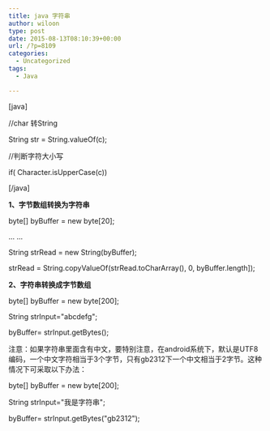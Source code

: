 ```yaml
---
title: java 字符串
author: wiloon
type: post
date: 2015-08-13T08:10:39+00:00
url: /?p=8109
categories:
  - Uncategorized
tags:
  - Java

---
```

[java]

//char 转String

String str = String.valueOf(c);

//判断字符大小写
  
if( Character.isUpperCase(c))

[/java]

**1、字节数组转换为字符串**

byte[] byBuffer = new byte[20];
  
... ...
  
String strRead = new String(byBuffer);
  
strRead = String.copyValueOf(strRead.toCharArray(), 0, byBuffer.length]);

**2、字符串转换成字节数组**

byte[] byBuffer = new byte[200];
  
String strInput="abcdefg";
  
byBuffer= strInput.getBytes();

注意：如果字符串里面含有中文，要特别注意，在android系统下，默认是UTF8编码，一个中文字符相当于3个字节，只有gb2312下一个中文相当于2字节。这种情况下可采取以下办法：

byte[] byBuffer = new byte[200];
  
String strInput="我是字符串";
  
byBuffer= strInput.getBytes("gb2312");